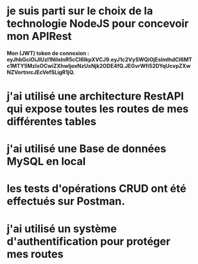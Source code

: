 # je suis parti sur le choix de la technologie NodeJS pour concevoir mon APIRest

####  Mon (JWT) token de connexion : eyJhbGciOiJIUzI1NiIsInR5cCI6IkpXVCJ9.eyJ1c2VySWQiOjEsImlhdCI6MTc1MTY5MzIxOCwiZXhwIjoxNzUxNjk2ODE4fQ.JEGvrWfi52DYqUcvpZXwNZVortnrcJEcVefSLigR1jQ.

# j'ai utilisé une architecture RestAPI qui expose toutes les routes de mes différentes tables

# j'ai utilisé une Base de données MySQL en local

# les tests d'opérations CRUD ont été effectués sur Postman.

# j'ai utilisé un système d'authentification pour protéger mes routes